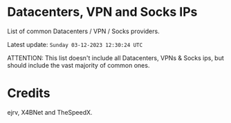 # Datacenters, VPN and Socks IPs
 
List of common Datacenters / VPN / Socks providers. 

Latest update: `Sunday 03-12-2023 12:30:24 UTC` 

ATTENTION: This list doesn't include all Datacenters, VPNs & Socks ips, 
but should include the vast majority of common ones.

# Credits
ejrv, X4BNet and TheSpeedX.
